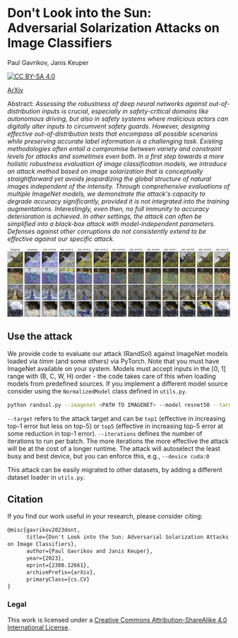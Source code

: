 # Don't Look into the Sun: <br> Adversarial Solarization Attacks on Image Classifiers
Paul Gavrikov, Janis Keuper

[![CC BY-SA 4.0][cc-by-sa-shield]][cc-by-sa]

<!-- Presented at: [Conference] -->

<!-- [Paper]() | -->
[ArXiv](https://arxiv.org/abs/2308.12661) 
<!-- Presented at: | [HQ Poster]() | [Talk]() -->


Abstract: *Assessing the robustness of deep neural networks against out-of-distribution inputs is crucial, especially in safety-critical domains like autonomous driving, but also in safety systems where malicious actors can digitally alter inputs to circumvent safety guards. However, designing effective out-of-distribution tests that encompass all possible scenarios while preserving accurate label information is a challenging task. Existing methodologies often entail a compromise between variety and constraint levels for attacks and sometimes even both. In a first step towards a more holistic robustness evaluation of image classification models, we introduce an attack method based on image solarization that is conceptually straightforward yet avoids jeopardizing the global structure of natural images independent of the intensity. Through comprehensive evaluations of multiple ImageNet models, we demonstrate the attack's capacity to degrade accuracy significantly, provided it is not integrated into the training augmentations. Interestingly, even then, no full immunity to accuracy deterioration is achieved. In other settings, the attack can often be simplified into a black-box attack with model-independent parameters. Defenses against other corruptions do not consistently extend to be effective against our specific attack.*


[cc-by-sa]: http://creativecommons.org/licenses/by-sa/4.0/
[cc-by-sa-image]: https://licensebuttons.net/l/by-sa/4.0/88x31.png
[cc-by-sa-shield]: https://img.shields.io/badge/License-CC%20BY--SA%204.0-lightgrey.svg

![Hero Image](./assets/solarization_hero.jpg)


## Use the attack

We provide code to evaluate our attack (RandSol) against ImageNet models loaded via *timm* (and some others) via PyTorch. Note that you must have ImageNet available on your system. Models must accept inputs in the [0, 1] range with (B, C, W, H) order - the code takes care of this when loading models from predefined sources. If you implement a different model source consider using the `NormalizedModel` class defined in `utils.py`.

```bash
python randsol.py --imagenet <PATH TO IMAGENET> --model resnet50 --target top1 --iterations 10
```
`--target` refers to the attack target and can be `top1` (effective in increasing top-1 error but less on top-5) or `top5` (effective in increasing top-5 error at some reduction in top-1 error).
`--iterations` defines the number of iterations to run per batch. The more iterations the more effective the attack will be at the cost of a longer runtime.
The attack will autoselect the least busy and best device, but you can enforce this, e.g., `--device cuda:0`


This attack can be easily migrated to other datasets, by adding a different dataset loader in `utils.py`.

## Citation 

If you find our work useful in your research, please consider citing:

```
@misc{gavrikov2023dont,
      title={Don't Look into the Sun: Adversarial Solarization Attacks on Image Classifiers}, 
      author={Paul Gavrikov and Janis Keuper},
      year={2023},
      eprint={2308.12661},
      archivePrefix={arXiv},
      primaryClass={cs.CV}
}
```

### Legal
This work is licensed under a
[Creative Commons Attribution-ShareAlike 4.0 International License][cc-by-sa].
